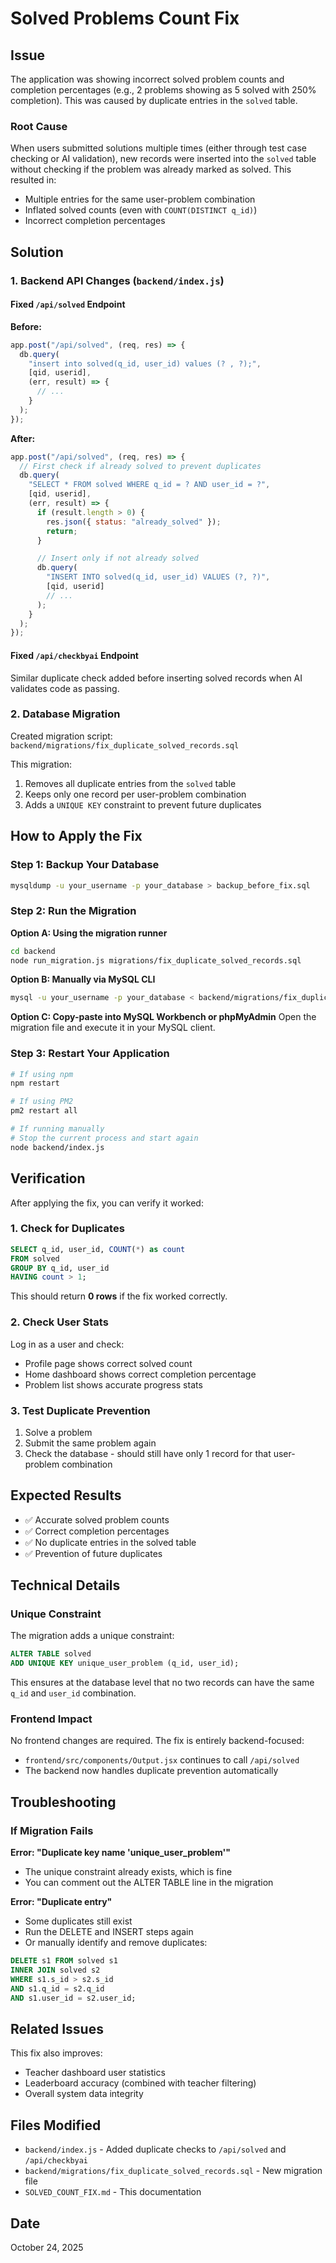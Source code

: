 # Solved Problems Count Fix

## Issue

The application was showing incorrect solved problem counts and completion percentages (e.g., 2 problems showing as 5 solved with 250% completion). This was caused by duplicate entries in the `solved` table.

### Root Cause

When users submitted solutions multiple times (either through test case checking or AI validation), new records were inserted into the `solved` table without checking if the problem was already marked as solved. This resulted in:

- Multiple entries for the same user-problem combination
- Inflated solved counts (even with `COUNT(DISTINCT q_id)`)
- Incorrect completion percentages

## Solution

### 1. Backend API Changes (`backend/index.js`)

#### Fixed `/api/solved` Endpoint

**Before:**

```javascript
app.post("/api/solved", (req, res) => {
  db.query(
    "insert into solved(q_id, user_id) values (? , ?);",
    [qid, userid],
    (err, result) => {
      // ...
    }
  );
});
```

**After:**

```javascript
app.post("/api/solved", (req, res) => {
  // First check if already solved to prevent duplicates
  db.query(
    "SELECT * FROM solved WHERE q_id = ? AND user_id = ?",
    [qid, userid],
    (err, result) => {
      if (result.length > 0) {
        res.json({ status: "already_solved" });
        return;
      }

      // Insert only if not already solved
      db.query(
        "INSERT INTO solved(q_id, user_id) VALUES (?, ?)",
        [qid, userid]
        // ...
      );
    }
  );
});
```

#### Fixed `/api/checkbyai` Endpoint

Similar duplicate check added before inserting solved records when AI validates code as passing.

### 2. Database Migration

Created migration script: `backend/migrations/fix_duplicate_solved_records.sql`

This migration:

1. Removes all duplicate entries from the `solved` table
2. Keeps only one record per user-problem combination
3. Adds a `UNIQUE KEY` constraint to prevent future duplicates

## How to Apply the Fix

### Step 1: Backup Your Database

```bash
mysqldump -u your_username -p your_database > backup_before_fix.sql
```

### Step 2: Run the Migration

**Option A: Using the migration runner**

```bash
cd backend
node run_migration.js migrations/fix_duplicate_solved_records.sql
```

**Option B: Manually via MySQL CLI**

```bash
mysql -u your_username -p your_database < backend/migrations/fix_duplicate_solved_records.sql
```

**Option C: Copy-paste into MySQL Workbench or phpMyAdmin**
Open the migration file and execute it in your MySQL client.

### Step 3: Restart Your Application

```bash
# If using npm
npm restart

# If using PM2
pm2 restart all

# If running manually
# Stop the current process and start again
node backend/index.js
```

## Verification

After applying the fix, you can verify it worked:

### 1. Check for Duplicates

```sql
SELECT q_id, user_id, COUNT(*) as count
FROM solved
GROUP BY q_id, user_id
HAVING count > 1;
```

This should return **0 rows** if the fix worked correctly.

### 2. Check User Stats

Log in as a user and check:

- Profile page shows correct solved count
- Home dashboard shows correct completion percentage
- Problem list shows accurate progress stats

### 3. Test Duplicate Prevention

1. Solve a problem
2. Submit the same problem again
3. Check the database - should still have only 1 record for that user-problem combination

## Expected Results

- ✅ Accurate solved problem counts
- ✅ Correct completion percentages
- ✅ No duplicate entries in the solved table
- ✅ Prevention of future duplicates

## Technical Details

### Unique Constraint

The migration adds a unique constraint:

```sql
ALTER TABLE solved
ADD UNIQUE KEY unique_user_problem (q_id, user_id);
```

This ensures at the database level that no two records can have the same `q_id` and `user_id` combination.

### Frontend Impact

No frontend changes are required. The fix is entirely backend-focused:

- `frontend/src/components/Output.jsx` continues to call `/api/solved`
- The backend now handles duplicate prevention automatically

## Troubleshooting

### If Migration Fails

**Error: "Duplicate key name 'unique_user_problem'"**

- The unique constraint already exists, which is fine
- You can comment out the ALTER TABLE line in the migration

**Error: "Duplicate entry"**

- Some duplicates still exist
- Run the DELETE and INSERT steps again
- Or manually identify and remove duplicates:

```sql
DELETE s1 FROM solved s1
INNER JOIN solved s2
WHERE s1.s_id > s2.s_id
AND s1.q_id = s2.q_id
AND s1.user_id = s2.user_id;
```

## Related Issues

This fix also improves:

- Teacher dashboard user statistics
- Leaderboard accuracy (combined with teacher filtering)
- Overall system data integrity

## Files Modified

- `backend/index.js` - Added duplicate checks to `/api/solved` and `/api/checkbyai`
- `backend/migrations/fix_duplicate_solved_records.sql` - New migration file
- `SOLVED_COUNT_FIX.md` - This documentation

## Date

October 24, 2025

